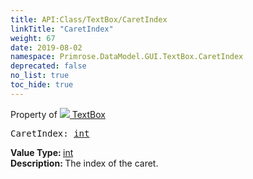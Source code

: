 ```yaml
---
title: API:Class/TextBox/CaretIndex
linkTitle: "CaretIndex"
weight: 67
date: 2019-08-02
namespace: Primrose.DataModel.GUI.TextBox.CaretIndex
deprecated: false
no_list: true
toc_hide: true
---
```

Property of <a href="/docs/api-reference/Class/TextBox"><img src="/icons/silk/textbox.png"/>&nbsp;TextBox</a>
<pre class="method-declaration">
CaretIndex: <a class="type" href="/docs/api-reference/System/Primitives#int32">int</a></pre>
<b>Value Type: </b>
<a class="type" href="/docs/api-reference/System/Primitives#int32">int</a>
<br/>
<b>Description: </b>
The index of the caret.

